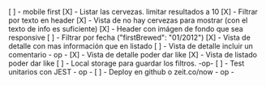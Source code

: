 [ ] - mobile first
[X] - Listar las cervezas. limitar resultados a 10
[X] - Filtrar por texto en header
    [X] - Vista de no hay cervezas para mostrar (con el texto de info es suficiente)
[X] - Header con imágen de fondo que sea responsive
[ ] - Filtrar por fecha  ("firstBrewed": "01/2012")
[X] - Vista de detalle con mas información que en listado
[ ] - Vista de detalle incluir un comentario - op -
[X] - Vista de detalle poder dar like 
[X] - Vista de listado poder dar like 
[ ] - Local storage para guardar los filtros. -op-
[ ] - Test unitarios con JEST - op -
[ ] - Deploy en github  o  zeit.co/now - op -
